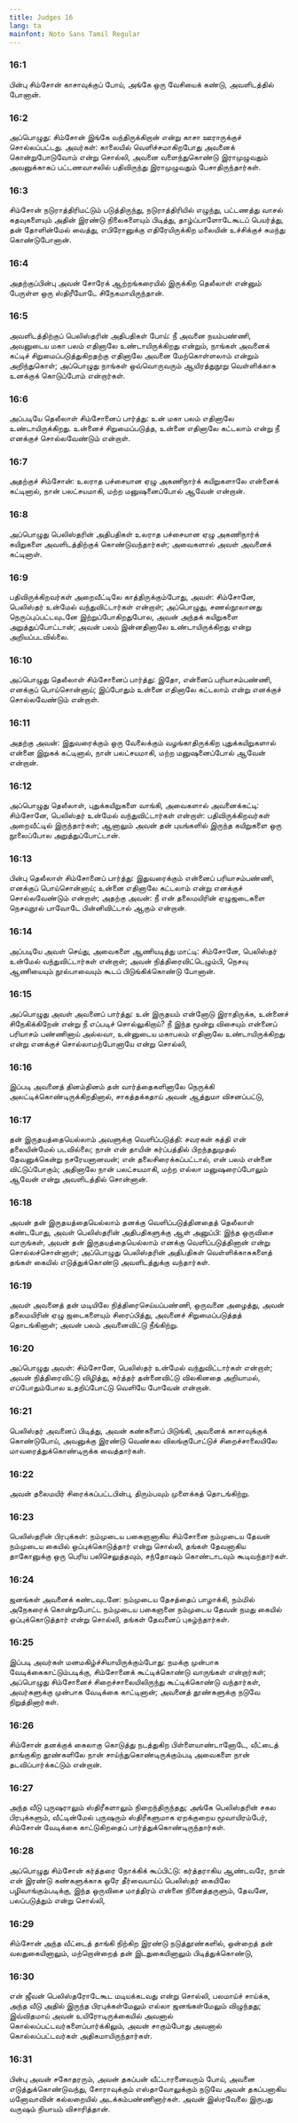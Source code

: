 ```yaml
---
title: Judges 16
lang: ta
mainfont: Noto Sans Tamil Regular
---
```


###  16:1

பின்பு சிம்சோன் காசாவுக்குப் போய், அங்கே ஒரு வேசியைக் கண்டு, அவளிடத்தில் போனான்.

###  16:2

அப்பொழுது: சிம்சோன் இங்கே வந்திருக்கிறான் என்று காசா ஊராருக்குச் சொல்லப்பட்டது. அவர்கள்: காலையில் வெளிச்சமாகிறபோது அவனைக் கொன்றுபோடுவோம் என்று சொல்லி, அவனை வளைந்துகொண்டு இராமுழுவதும் அவனுக்காகப் பட்டணவாசலில் பதிவிருந்து இராமுழுவதும் பேசாதிருந்தார்கள்.

###  16:3

சிம்சோன் நடுராத்திரிமட்டும் படுத்திருந்து, நடுராத்திரியில் எழுந்து, பட்டணத்து வாசல் கதவுகளையும் அதின் இரண்டு நிலைகளையும் பிடித்து, தாழ்ப்பாளோடேகூடப் பெயர்த்து, தன் தோளின்மேல் வைத்து, எபிரோனுக்கு எதிரேயிருக்கிற மலையின் உச்சிக்குச் சுமந்து கொண்டுபோனான்.

###  16:4

அதற்குப்பின்பு அவன் சோரேக் ஆற்றங்கரையில் இருக்கிற தெலீலாள் என்னும் பேருள்ள ஒரு ஸ்திரீயோடே சிநேகமாயிருந்தான்.

###  16:5

அவளிடத்திற்குப் பெலிஸ்தரின் அதிபதிகள் போய்: நீ அவனை நயம்பண்ணி, அவனுடைய மகா பலம் எதினாலே உண்டாயிருக்கிறது என்றும், நாங்கள் அவனைக் கட்டிச் சிறுமைப்படுத்துகிறதற்கு எதினாலே அவனை மேற்கொள்ளலாம் என்றும் அறிந்துகொள்; அப்பொழுது நாங்கள் ஒவ்வொருவரும் ஆயிரத்துநூறு வெள்ளிக்காசு உனக்குக் கொடுப்போம் என்றார்கள்.

###  16:6

அப்படியே தெலீலாள் சிம்சோனைப் பார்த்து: உன் மகா பலம் எதினாலே உண்டாயிருக்கிறது. உன்னைச் சிறுமைப்படுத்த, உன்னை எதினாலே கட்டலாம் என்று நீ எனக்குச் சொல்லவேண்டும் என்றாள்.

###  16:7

அதற்குச் சிம்சோன்: உலராத பச்சையான ஏழு அகணிநார்க் கயிறுகளாலே என்னைக் கட்டினால், நான் பலட்சயமாகி, மற்ற மனுஷனைப்போல் ஆவேன் என்றான்.

###  16:8

அப்பொழுது பெலிஸ்தரின் அதிபதிகள் உலராத பச்சையான ஏழு அகணிநார்க் கயிறுகளை அவளிடத்திற்குக் கொண்டுவந்தார்கள்; அவைகளால் அவள் அவனைக் கட்டினாள்.

###  16:9

பதிவிருக்கிறவர்கள் அறைவீட்டிலே காத்திருக்கும்போது, அவள்: சிம்சோனே, பெலிஸ்தர் உன்மேல் வந்துவிட்டார்கள் என்றாள்; அப்பொழுது, சணல்நூலானது நெருப்புப்பட்டவுடனே இற்றுப்போகிறதுபோல, அவன் அந்தக் கயிறுகளை அறுத்துப்போட்டான்; அவன் பலம் இன்னதினாலே உண்டாயிருக்கிறது என்று அறியப்படவில்லை.

###  16:10

அப்பொழுது தெலீலாள் சிம்சோனைப் பார்த்து: இதோ, என்னைப் பரியாசம்பண்ணி, எனக்குப் பொய்சொன்னாய்; இப்போதும் உன்னை எதினாலே கட்டலாம் என்று எனக்குச் சொல்லவேண்டும் என்றாள்.

###  16:11

அதற்கு அவன்: இதுவரைக்கும் ஒரு வேலைக்கும் வழங்காதிருக்கிற புதுக்கயிறுகளால் என்னை இறுகக் கட்டினால், நான் பலட்சயமாகி, மற்ற மனுஷனைப்போல் ஆவேன் என்றான்.

###  16:12

அப்பொழுது தெலீலாள், புதுக்கயிறுகளை வாங்கி, அவைகளால் அவனைக்கட்டி: சிம்சோனே, பெலிஸ்தர் உன்மேல் வந்துவிட்டார்கள் என்றாள்: பதிவிருக்கிறவர்கள் அறைவீட்டில் இருந்தார்கள்; ஆனாலும் அவன் தன் புயங்களில் இருந்த கயிறுகளை ஒரு நூலைப்போல அறுத்துப்போட்டான்.

###  16:13

பின்பு தெலீலாள் சிம்சோனைப் பார்த்து: இதுவரைக்கும் என்னைப் பரியாசம்பண்ணி, எனக்குப் பொய்சொன்னாய்; உன்னை எதினாலே கட்டலாம் என்று எனக்குச் சொல்லவேண்டும் என்றாள்; அதற்கு அவன்: நீ என் தலைமயிரின் ஏழுஜடைகளை நெசவுநூல் பாவோடே பின்னிவிட்டால் ஆகும் என்றான்.

###  16:14

அப்படியே அவள் செய்து, அவைகளை ஆணியடித்து மாட்டி: சிம்சோனே, பெலிஸ்தர் உன்மேல் வந்துவிட்டார்கள் என்றாள்; அவன் நித்திரைவிட்டெழும்பி, நெசவு ஆணியையும் நூல்பாவையும் கூடப் பிடுங்கிக்கொண்டு போனான்.

###  16:15

அப்பொழுது அவள் அவனைப் பார்த்து: உன் இருதயம் என்னோடு இராதிருக்க, உன்னைச் சிநேகிக்கிறேன் என்று நீ எப்படிச் சொல்லுகிறாய்? நீ இந்த மூன்று விசையும் என்னைப் பரியாசம் பண்ணினாய் அல்லவா, உன்னுடைய மகாபலம் எதினாலே உண்டாயிருக்கிறது என்று எனக்குச் சொல்லாமற்போனாயே என்று சொல்லி,

###  16:16

இப்படி அவனைத் தினம்தினம் தன் வார்த்தைகளினாலே நெருக்கி அலட்டிக்கொண்டிருக்கிறதினால், சாகத்தக்கதாய் அவன் ஆத்துமா விசனப்பட்டு,

###  16:17

தன் இருதயத்தையெல்லாம் அவளுக்கு வெளிப்படுத்தி: சவரகன் கத்தி என் தலையின்மேல் படவில்லை; நான் என் தாயின் கர்ப்பத்தில் பிறந்ததுமுதல் தேவனுக்கென்று நசரேயனானவன்; என் தலைசிரைக்கப்பட்டால், என் பலம் என்னை விட்டுப்போகும்; அதினாலே நான் பலட்சயமாகி, மற்ற எல்லா மனுஷரைப்போலும் ஆவேன் என்று அவளிடத்தில் சொன்னான்.

###  16:18

அவன் தன் இருதயத்தையெல்லாம் தனக்கு வெளிப்படுத்தினதைத் தெலீலாள் கண்டபோது, அவள் பெலிஸ்தரின் அதிபதிகளுக்கு ஆள் அனுப்பி: இந்த ஒருவிசை வாருங்கள், அவன் தன் இருதயத்தையெல்லாம் எனக்கு வெளிப்படுத்தினான் என்று சொல்லச்சொன்னாள்; அப்பொழுது பெலிஸ்தரின் அதிபதிகள் வெள்ளிக்காசுகளைத் தங்கள் கையில் எடுத்துக்கொண்டு அவளிடத்துக்கு வந்தார்கள்.

###  16:19

அவள் அவனைத் தன் மடியிலே நித்திரைசெய்யப்பண்ணி, ஒருவனை அழைத்து, அவன் தலைமயிரின் ஏழு ஜடைகளையும் சிரைப்பித்து, அவனைச் சிறுமைப்படுத்தத் தொடங்கினாள்; அவன் பலம் அவனைவிட்டு நீங்கிற்று.

###  16:20

அப்பொழுது அவள்: சிம்சோனே, பெலிஸ்தர் உன்மேல் வந்துவிட்டார்கள் என்றாள்; அவன் நித்திரைவிட்டு விழித்து, கர்த்தர் தன்னைவிட்டு விலகினதை அறியாமல், எப்போதும்போல உதறிப்போட்டு வெளியே போவேன் என்றான்.

###  16:21

பெலிஸ்தர் அவனைப் பிடித்து, அவன் கண்களைப் பிடுங்கி, அவனைக் காசாவுக்குக் கொண்டுபோய், அவனுக்கு இரண்டு வெண்கல விலங்குபோட்டுச் சிறைச்சாலையிலே மாவரைத்துக்கொண்டிருக்க வைத்தார்கள்.

###  16:22

அவன் தலைமயிர் சிரைக்கப்பட்டபின்பு, திரும்பவும் முளைக்கத் தொடங்கிற்று.

###  16:23

பெலிஸ்தரின் பிரபுக்கள்: நம்முடைய பகைஞனாகிய சிம்சோனை நம்முடைய தேவன் நம்முடைய கையில் ஒப்புக்கொடுத்தார் என்று சொல்லி, தங்கள் தேவனாகிய தாகோனுக்கு ஒரு பெரிய பலிசெலுத்தவும், சந்தோஷம் கொண்டாடவும் கூடிவந்தார்கள்.

###  16:24

ஜனங்கள் அவனைக் கண்டவுடனே: நம்முடைய தேசத்தைப் பாழாக்கி, நம்மில் அநேகரைக் கொன்றுபோட்ட நம்முடைய பகைஞனை நம்முடைய தேவன் நமது கையில் ஒப்புக்கொடுத்தார் என்று சொல்லி, தங்கள் தேவனைப் புகழ்ந்தார்கள்.

###  16:25

இப்படி அவர்கள் மனமகிழ்ச்சியாயிருக்கும்போது: நமக்கு முன்பாக வேடிக்கைகாட்டும்படிக்கு, சிம்சோனைக் கூட்டிக்கொண்டு வாருங்கள் என்றார்கள்; அப்பொழுது சிம்சோனைச் சிறைச்சாலையிலிருந்து கூட்டிக்கொண்டு வந்தார்கள், அவர்களுக்கு முன்பாக வேடிக்கை காட்டினான்; அவனைத் தூண்களுக்கு நடுவே நிறுத்தினார்கள்.

###  16:26

சிம்சோன் தனக்குக் கைலாகு கொடுத்து நடத்துகிற பிள்ளையாண்டானோடே, வீட்டைத் தாங்குகிற தூண்களிலே நான் சாய்ந்துகொண்டிருக்கும்படி அவைகளை நான் தடவிப்பார்க்கட்டும் என்றான்.

###  16:27

அந்த வீடு புருஷராலும் ஸ்திரீகளாலும் நிறைந்திருந்தது; அங்கே பெலிஸ்தரின் சகல பிரபுக்களும், வீட்டின்மேல் புருஷரும் ஸ்திரீகளுமாக ஏறக்குறைய மூவாயிரம்பேர், சிம்சோன் வேடிக்கை காட்டுகிறதைப் பார்த்துக்கொண்டிருந்தார்கள்.

###  16:28

அப்பொழுது சிம்சோன் கர்த்தரை நோக்கிக் கூப்பிட்டு: கர்த்தராகிய ஆண்டவரே, நான் என் இரண்டு கண்களுக்காக ஒரே தீர்வையாய்ப் பெலிஸ்தர் கையிலே பழிவாங்கும்படிக்கு, இந்த ஒருவிசை மாத்திரம் என்னை நினைத்தருளும், தேவனே, பலப்படுத்தும் என்று சொல்லி,

###  16:29

சிம்சோன் அந்த வீட்டைத் தாங்கி நிற்கிற இரண்டு நடுத்தூண்களில், ஒன்றைத் தன் வலதுகையினாலும், மற்றொன்றைத் தன் இடதுகையினாலும் பிடித்துக்கொண்டு,

###  16:30

என் ஜீவன் பெலிஸ்தரோடேகூட மடியக்கடவது என்று சொல்லி, பலமாய்ச் சாய்க்க, அந்த வீடு அதில் இருந்த பிரபுக்கள்மேலும் எல்லா ஜனங்கள்மேலும் விழுந்தது; இவ்விதமாய் அவன் உயிரோடிருக்கையில் அவனால் கொல்லப்பட்டவர்களைப்பார்க்கிலும், அவன் சாகும்போது அவனால் கொல்லப்பட்டவர்கள் அதிகமாயிருந்தார்கள்.

###  16:31

பின்பு அவன் சகோதரரும், அவன் தகப்பன் வீட்டாரனைவரும் போய், அவனை எடுத்துக்கொண்டுவந்து, சோராவுக்கும் எஸ்தாவோலுக்கும் நடுவே அவன் தகப்பனாகிய மனோவாவின் கல்லறையில் அடக்கம்பண்ணினார்கள். அவன் இஸ்ரவேலை இருபது வருஷம் நியாயம் விசாரித்தான்.

